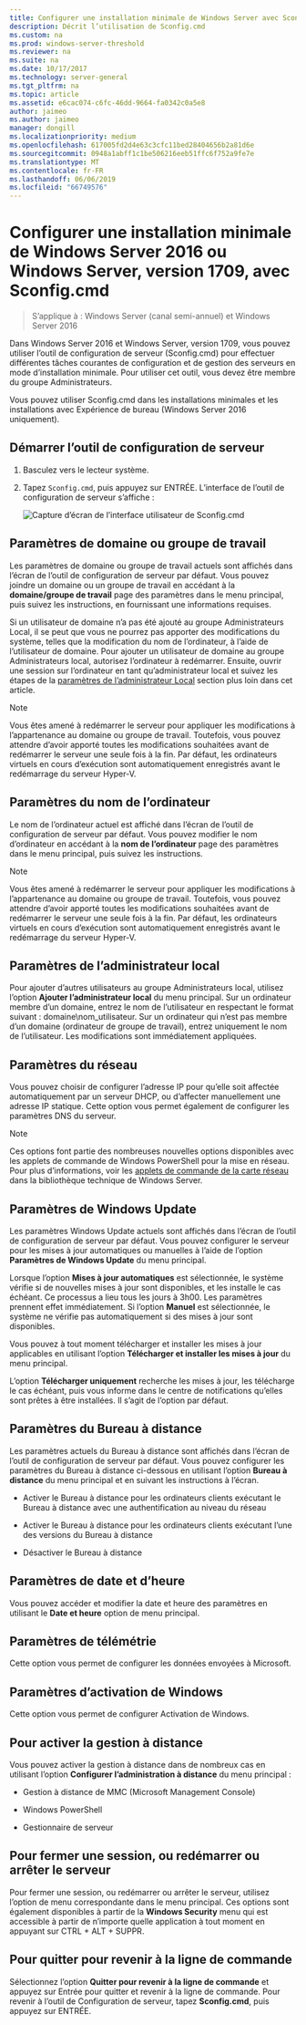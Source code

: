 ```yaml
---
title: Configurer une installation minimale de Windows Server avec Sconfig.cmd
description: Décrit l’utilisation de Sconfig.cmd
ms.custom: na
ms.prod: windows-server-threshold
ms.reviewer: na
ms.suite: na
ms.date: 10/17/2017
ms.technology: server-general
ms.tgt_pltfrm: na
ms.topic: article
ms.assetid: e6cac074-c6fc-46dd-9664-fa0342c0a5e8
author: jaimeo
ms.author: jaimeo
manager: dongill
ms.localizationpriority: medium
ms.openlocfilehash: 617005fd2d4e63c3cfc11bed28404656b2a81d6e
ms.sourcegitcommit: 0948a1abff1c1be506216eeb51ffc6f752a9fe7e
ms.translationtype: MT
ms.contentlocale: fr-FR
ms.lasthandoff: 06/06/2019
ms.locfileid: "66749576"
---
```

# <a name="configure-a-server-core-installation-of-windows-server-2016-or-windows-server-version-1709-with-sconfigcmd"></a>Configurer une installation minimale de Windows Server 2016 ou Windows Server, version 1709, avec Sconfig.cmd

> S’applique à : Windows Server (canal semi-annuel) et Windows Server 2016

Dans Windows Server 2016 et Windows Server, version 1709, vous pouvez utiliser l’outil de configuration de serveur (Sconfig.cmd) pour effectuer différentes tâches courantes de configuration et de gestion des serveurs en mode d’installation minimale. Pour utiliser cet outil, vous devez être membre du groupe Administrateurs.

Vous pouvez utiliser Sconfig.cmd dans les installations minimales et les installations avec Expérience de bureau (Windows Server 2016 uniquement).

## <a name="start-the-server-configuration-tool"></a>Démarrer l’outil de configuration de serveur

1. Basculez vers le lecteur système.

2. Tapez `Sconfig.cmd`, puis appuyez sur ENTRÉE. L’interface de l’outil de configuration de serveur s’affiche :

    ![Capture d’écran de l’interface utilisateur de Sconfig.cmd](media/mainsconfigpage.png)

## <a name="domainworkgroup-settings"></a>Paramètres de domaine ou groupe de travail

Les paramètres de domaine ou groupe de travail actuels sont affichés dans l’écran de l’outil de configuration de serveur par défaut. Vous pouvez joindre un domaine ou un groupe de travail en accédant à la **domaine/groupe de travail** page des paramètres dans le menu principal, puis suivez les instructions, en fournissant une informations requises.

Si un utilisateur de domaine n’a pas été ajouté au groupe Administrateurs Local, il se peut que vous ne pourrez pas apporter des modifications du système, telles que la modification du nom de l’ordinateur, à l’aide de l’utilisateur de domaine. Pour ajouter un utilisateur de domaine au groupe Administrateurs local, autorisez l’ordinateur à redémarrer. Ensuite, ouvrir une session sur l’ordinateur en tant qu’administrateur local et suivez les étapes de la [paramètres de l’administrateur Local](#local-administrator-settings) section plus loin dans cet article.

> [!NOTE]
> Vous êtes amené à redémarrer le serveur pour appliquer les modifications à l’appartenance au domaine ou groupe de travail. Toutefois, vous pouvez attendre d’avoir apporté toutes les modifications souhaitées avant de redémarrer le serveur une seule fois à la fin. Par défaut, les ordinateurs virtuels en cours d’exécution sont automatiquement enregistrés avant le redémarrage du serveur Hyper-V.

## <a name="computer-name-settings"></a>Paramètres du nom de l’ordinateur

Le nom de l’ordinateur actuel est affiché dans l’écran de l’outil de configuration de serveur par défaut. Vous pouvez modifier le nom d’ordinateur en accédant à la **nom de l’ordinateur** page des paramètres dans le menu principal, puis suivez les instructions.

> [!NOTE]
> Vous êtes amené à redémarrer le serveur pour appliquer les modifications à l’appartenance au domaine ou groupe de travail. Toutefois, vous pouvez attendre d’avoir apporté toutes les modifications souhaitées avant de redémarrer le serveur une seule fois à la fin. Par défaut, les ordinateurs virtuels en cours d’exécution sont automatiquement enregistrés avant le redémarrage du serveur Hyper-V.

## <a name="local-administrator-settings"></a>Paramètres de l’administrateur local

Pour ajouter d’autres utilisateurs au groupe Administrateurs local, utilisez l’option **Ajouter l’administrateur local** du menu principal. Sur un ordinateur membre d’un domaine, entrez le nom de l’utilisateur en respectant le format suivant : domaine\nom_utilisateur. Sur un ordinateur qui n’est pas membre d’un domaine (ordinateur de groupe de travail), entrez uniquement le nom de l’utilisateur. Les modifications sont immédiatement appliquées.

## <a name="network-settings"></a>Paramètres du réseau

Vous pouvez choisir de configurer l’adresse IP pour qu’elle soit affectée automatiquement par un serveur DHCP, ou d’affecter manuellement une adresse IP statique. Cette option vous permet également de configurer les paramètres DNS du serveur.

> [!NOTE]
> Ces options font partie des nombreuses nouvelles options disponibles avec les applets de commande de Windows PowerShell pour la mise en réseau. Pour plus d’informations, voir les [applets de commande de la carte réseau](https://docs.microsoft.com/powershell/module/netadapter/?view=win10-ps) dans la bibliothèque technique de Windows Server.

## <a name="windows-update-settings"></a>Paramètres de Windows Update

Les paramètres Windows Update actuels sont affichés dans l’écran de l’outil de configuration de serveur par défaut. Vous pouvez configurer le serveur pour les mises à jour automatiques ou manuelles à l’aide de l’option **Paramètres de Windows Update** du menu principal.

Lorsque l’option **Mises à jour automatiques** est sélectionnée, le système vérifie si de nouvelles mises à jour sont disponibles, et les installe le cas échéant. Ce processus a lieu tous les jours à 3h00. Les paramètres prennent effet immédiatement. Si l’option **Manuel** est sélectionnée, le système ne vérifie pas automatiquement si des mises à jour sont disponibles.

Vous pouvez à tout moment télécharger et installer les mises à jour applicables en utilisant l’option **Télécharger et installer les mises à jour** du menu principal.

L’option **Télécharger uniquement** recherche les mises à jour, les télécharge le cas échéant, puis vous informe dans le centre de notifications qu’elles sont prêtes à être installées. Il s’agit de l’option par défaut.

## <a name="remote-desktop-settings"></a>Paramètres du Bureau à distance

Les paramètres actuels du Bureau à distance sont affichés dans l’écran de l’outil de configuration de serveur par défaut. Vous pouvez configurer les paramètres du Bureau à distance ci-dessous en utilisant l’option **Bureau à distance** du menu principal et en suivant les instructions à l’écran.

- Activer le Bureau à distance pour les ordinateurs clients exécutant le Bureau à distance avec une authentification au niveau du réseau

- Activer le Bureau à distance pour les ordinateurs clients exécutant l’une des versions du Bureau à distance

- Désactiver le Bureau à distance

## <a name="date-and-time-settings"></a>Paramètres de date et d’heure

Vous pouvez accéder et modifier la date et heure des paramètres en utilisant le **Date et heure** option de menu principal.

## <a name="telemetry-settings"></a>Paramètres de télémétrie

Cette option vous permet de configurer les données envoyées à Microsoft.

## <a name="windows-activation-settings"></a>Paramètres d’activation de Windows

Cette option vous permet de configurer Activation de Windows.

## <a name="to-enable-remote-management"></a>Pour activer la gestion à distance

Vous pouvez activer la gestion à distance dans de nombreux cas en utilisant l’option **Configurer l’administration à distance** du menu principal :

- Gestion à distance de MMC (Microsoft Management Console)

- Windows PowerShell

- Gestionnaire de serveur  

## <a name="to-log-off-restart-or-shut-down-the-server"></a>Pour fermer une session, ou redémarrer ou arrêter le serveur

Pour fermer une session, ou redémarrer ou arrêter le serveur, utilisez l’option de menu correspondante dans le menu principal. Ces options sont également disponibles à partir de la **Windows Security** menu qui est accessible à partir de n’importe quelle application à tout moment en appuyant sur CTRL + ALT + SUPPR.  

## <a name="to-exit-to-the-command-line"></a>Pour quitter pour revenir à la ligne de commande
  
Sélectionnez l’option **Quitter pour revenir à la ligne de commande** et appuyez sur Entrée pour quitter et revenir à la ligne de commande. Pour revenir à l’outil de Configuration de serveur, tapez **Sconfig.cmd**, puis appuyez sur ENTRÉE.
